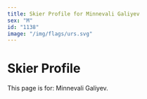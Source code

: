```yaml
---
title: Skier Profile for Minnevali Galiyev
sex: "M"
id: "1138"
image: "/img/flags/urs.svg" 
---
```


# Skier Profile

This page is for: Minnevali Galiyev.
    